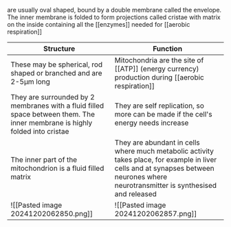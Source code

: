 are usually oval shaped, bound by a double membrane called the envelope. The inner membrane is folded to form projections called cristae with matrix on the inside containing all the [[enzymes]] needed for [[aerobic respiration]]

| Structure                                                                                                                   | Function                                                                                                                                                                             |
| --------------------------------------------------------------------------------------------------------------------------- | ------------------------------------------------------------------------------------------------------------------------------------------------------------------------------------ |
| These may be spherical, rod shaped or branched and are 2-5μm long                                                           | Mitochondria are the site of [[ATP]] (energy currency) production during [[aerobic respiration]]                                                                                     |
| They are surrounded by 2 membranes with a fluid filled space between them. The inner membrane is highly folded into cristae | They are self replication, so more can be made if the cell's energy needs increase                                                                                                   |
| The inner part of the mitochondrion is a fluid filled matrix                                                                | They are abundant in cells where much metabolic activity takes place, for example in liver cells and at synapses between neurones where neurotransmitter is synthesised and released |
| ![[Pasted image 20241202062850.png]]                                                                                        | ![[Pasted image 20241202062857.png]]                                                                                                                                                 |
